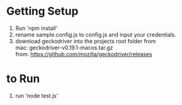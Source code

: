 # Getting Setup
1) Run 'npm install'
2) rename sample.config.js to config.js and input your credentials.
3) download geckodriver into the projects root folder from \
mac: geckodriver-v0.19.1-macos.tar.gz \
from: https://github.com/mozilla/geckodriver/releases


# to Run
1) run 'node test.js'

